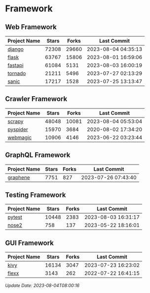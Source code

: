 # Framework

## Web Framework
| Project Name | Stars | Forks | Last Commit |
| ------------ | ----- | ----- | ----------- |
| [django](https://github.com/django/django) | 72308 | 29660 | 2023-08-04 04:35:13 |
| [flask](https://github.com/pallets/flask) | 63767 | 15806 | 2023-08-01 16:59:06 |
| [fastapi](https://github.com/tiangolo/fastapi) | 61084 | 5131 | 2023-08-03 16:00:19 |
| [tornado](https://github.com/tornadoweb/tornado) | 21211 | 5496 | 2023-07-27 02:13:29 |
| [sanic](https://github.com/sanic-org/sanic) | 17217 | 1528 | 2023-07-25 13:13:47 |

## Crawler Framework
| Project Name | Stars | Forks | Last Commit |
| ------------ | ----- | ----- | ----------- |
| [scrapy](https://github.com/scrapy/scrapy) | 48048 | 10081 | 2023-08-04 05:53:04 |
| [pyspider](https://github.com/binux/pyspider) | 15970 | 3684 | 2020-08-02 17:34:20 |
| [webmagic](https://github.com/code4craft/webmagic) | 10906 | 4146 | 2023-06-22 03:23:44 |

## GraphQL Framework
| Project Name | Stars | Forks | Last Commit |
| ------------ | ----- | ----- | ----------- |
| [graphene](https://github.com/graphql-python/graphene) | 7751 | 827 | 2023-07-26 07:43:40 |

## Testing Framework
| Project Name | Stars | Forks | Last Commit |
| ------------ | ----- | ----- | ----------- |
| [pytest](https://github.com/pytest-dev/pytest) | 10448 | 2383 | 2023-08-03 16:31:17 |
| [nose2](https://github.com/nose-devs/nose2) | 758 | 137 | 2023-05-22 18:16:01 |

## GUI Framework
| Project Name | Stars | Forks | Last Commit |
| ------------ | ----- | ----- | ----------- |
| [kivy](https://github.com/kivy/kivy) | 16134 | 3047 | 2023-07-23 16:23:02 |
| [flexx](https://github.com/flexxui/flexx) | 3143 | 262 | 2022-07-22 16:41:15 |

*Update Date: 2023-08-04T08:00:16*